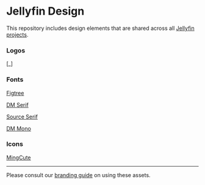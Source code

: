 <h1>Jellyfin Design</h1>

<p>
This repository includes design elements that are shared across all <a href="https://jellyfin.org">Jellyfin projects</a>.
</p>

<h3>Logos</h3>

[_]

<h3>Fonts</h3>

<a href="https://github.com/erikdkennedy/figtree">Figtree</a>

<a href="https://github.com/googlefonts/dm-fonts">DM Serif</a>

<a href="https://github.com/adobe-fonts/source-serif">Source Serif</a>

<a href="https://github.com/googlefonts/dm-mono">DM Mono</a>

<h3>Icons</h3>

<a href="https://github.com/Richard9394/MingCute">MingCute</a>

---
<p>
Please consult our <a href="https://docs.jellyfin.org/general/contributing/branding.html">branding guide</a> on using these assets.
</p>
